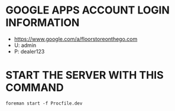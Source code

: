 # GOOGLE APPS ACCOUNT LOGIN INFORMATION
  - https://www.google.com/a/floorstoreonthego.com
  - U: admin
  - P: dealer123
  
# START THE SERVER WITH THIS COMMAND
    foreman start -f Procfile.dev
  
